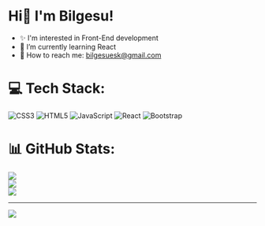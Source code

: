 # Hi🌝 I'm Bilgesu!

<!--
**bilgesueski/bilgesueski** is a ✨ _special_ ✨ repository because its `README.md` (this file) appears on your GitHub profile.

Here are some ideas to get you started:

- 🔭 I’m currently working on ...
- 🌱 I’m currently learning ...
- 👯 I’m looking to collaborate on ...
- 🤔 I’m looking for help with ...
- 💬 Ask me about ...
- 📫 How to reach me: ...
- 😄 Pronouns: ...
- ⚡ Fun fact: ...
-->
- ✨ I'm interested in Front-End development
- 🌱 I’m currently learning React
- 📧 How to reach me: bilgesuesk@gmail.com

<!--
![Github stats 2](https://github-readme-stats.vercel.app/api?username=bilgesueski&show_icons=true&theme=radical)
### Profile Views
![](https://komarev.com/ghpvc/?username=your-github-bilgesueski&color=ff69b4)
-->

# 💻 Tech Stack:
![CSS3](https://img.shields.io/badge/css3-%231572B6.svg?style=for-the-badge&logo=css3&logoColor=white) ![HTML5](https://img.shields.io/badge/html5-%23E34F26.svg?style=for-the-badge&logo=html5&logoColor=white) ![JavaScript](https://img.shields.io/badge/javascript-%23323330.svg?style=for-the-badge&logo=javascript&logoColor=%23F7DF1E) ![React](https://img.shields.io/badge/react-%2320232a.svg?style=for-the-badge&logo=react&logoColor=%2361DAFB) ![Bootstrap](https://img.shields.io/badge/bootstrap-%23563D7C.svg?style=for-the-badge&logo=bootstrap&logoColor=white)
# 📊 GitHub Stats:
![](https://github-readme-stats.vercel.app/api?username=bilgesueski&theme=calm&hide_border=true&include_all_commits=false&count_private=true)<br/>
![](https://github-readme-streak-stats.herokuapp.com/?user=bilgesueski&theme=calm&hide_border=true)<br/>
![](https://github-readme-stats.vercel.app/api/top-langs/?username=bilgesueski&theme=calm&hide_border=true&include_all_commits=false&count_private=true&layout=compact)

---
[![](https://visitcount.itsvg.in/api?id=bilgesueski&icon=5&color=2)](https://visitcount.itsvg.in)

<!-- Proudly created with GPRM ( https://gprm.itsvg.in ) -->
